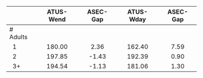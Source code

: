 
|                      |    ATUS-Wend |     ASEC-Gap |    ATUS-Wday |     ASEC-Gap |
| -------------------- | :----------: | :----------: | :----------: | :----------: |
| # Adults             |              |              |              |              |
| &nbsp;&nbsp;1        |       180.00 |         2.36 |       162.40 |         7.59 |
| &nbsp;&nbsp;2        |       197.85 |        -1.43 |       192.39 |         0.90 |
| &nbsp;&nbsp;3+       |       194.54 |        -1.13 |       181.06 |         1.30 |

